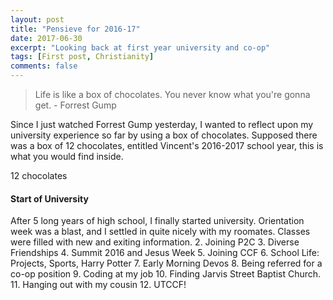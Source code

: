 ```yaml
---
layout: post
title: "Pensieve for 2016-17"
date: 2017-06-30
excerpt: "Looking back at first year university and co-op"
tags: [First post, Christianity]
comments: false
---
```


> Life is like a box of chocolates. You never know what you're gonna get. - Forrest Gump

Since I just watched Forrest Gump yesterday, I wanted to reflect upon my university experience so far by using a box of chocolates. Supposed there was a box of 12 chocolates, entitled Vincent's 2016-2017 school year, this is what you would find inside.

12 chocolates

#### Start of University

After 5 long years of high school, I finally started university. Orientation week was a blast, and I settled in quite nicely with my roomates. Classes were filled with new and exiting information.
2. Joining P2C
3. Diverse Friendships
4. Summit 2016 and Jesus Week
5. Joining CCF
6. School Life: Projects, Sports, Harry Potter
7. Early Morning Devos
8. Being referred for a co-op position
9. Coding at my job
10. Finding Jarvis Street Baptist Church.
11. Hanging out with my cousin
12. UTCCF!
